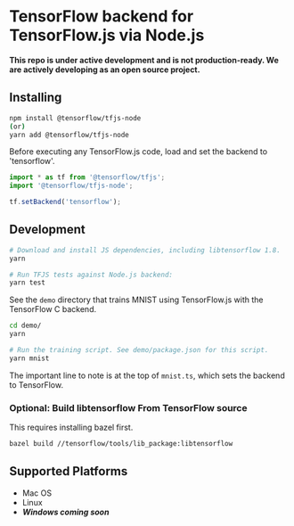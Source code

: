 # TensorFlow backend for TensorFlow.js via Node.js

**This repo is under active development and is not production-ready. We are
actively developing as an open source project.**

## Installing 

```sh
npm install @tensorflow/tfjs-node
(or)
yarn add @tensorflow/tfjs-node
```

Before executing any TensorFlow.js code, load and set the backend to 'tensorflow'.

```js
import * as tf from '@tensorflow/tfjs';
import '@tensorflow/tfjs-node';

tf.setBackend('tensorflow');
```

## Development

```sh
# Download and install JS dependencies, including libtensorflow 1.8.
yarn

# Run TFJS tests against Node.js backend:
yarn test
```

See the `demo` directory that trains MNIST using TensorFlow.js with the
TensorFlow C backend.

```sh
cd demo/
yarn

# Run the training script. See demo/package.json for this script.
yarn mnist
```

The important line to note is at the top of `mnist.ts`, which sets the backend to
TensorFlow.

### Optional: Build libtensorflow From TensorFlow source

This requires installing bazel first.

```sh
bazel build //tensorflow/tools/lib_package:libtensorflow
```

## Supported Platforms

- Mac OS
- Linux
- ***Windows coming soon***
